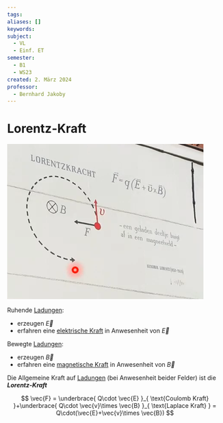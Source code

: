 ```yaml
---
tags: 
aliases: []
keywords: 
subject:
  - VL
  - Einf. ET
semester:
  - B1
  - WS23
created: 2. März 2024
professor:
  - Bernhard Jakoby
---
```

 

# Lorentz-Kraft

![InlineR|409](assets/JakobyFotoLeiden.png)

Ruhende [Ladungen](elektrische%20Ladung.md):
- erzeugen $\vec{E}$
- erfahren eine [elektrische Kraft](Coulomb-Kraft.md) in Anwesenheit von $\vec{E}$

Bewegte [Ladungen](elektrische%20Ladung.md):
- erzeugen $\vec{B}$
- erfahren eine [magnetische Kraft](Laplace-Kraft.md) in Anwesenheit von $\vec{B}$

Die Allgemeine Kraft auf [Ladungen](elektrische%20Ladung.md) (bei Anwesenheit beider Felder) ist die ***Lorentz-Kraft***

$$
\vec{F} = \underbrace{ Q\cdot \vec{E} }_{ \text{Coulomb Kraft} }+\underbrace{ Q\cdot \vec{v}\times \vec{B} }_{ \text{Laplace Kraft} } = Q\cdot(\vec{E}+\vec{v}\times \vec{B})
$$